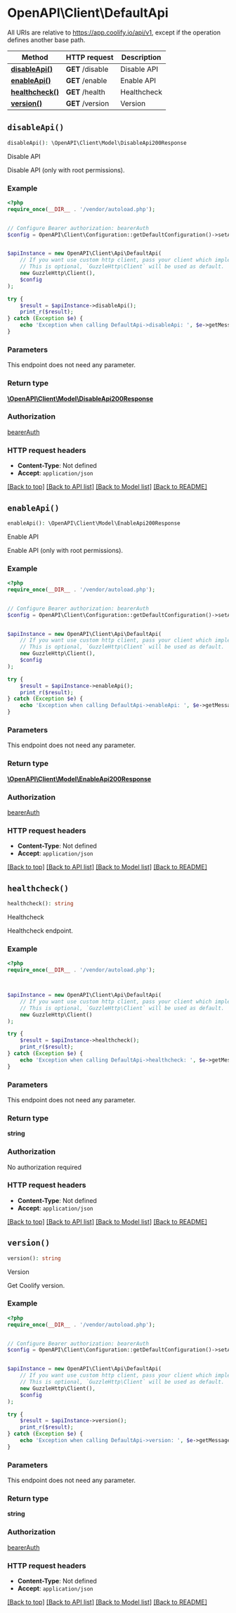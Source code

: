 # OpenAPI\Client\DefaultApi

All URIs are relative to https://app.coolify.io/api/v1, except if the operation defines another base path.

| Method | HTTP request | Description |
| ------------- | ------------- | ------------- |
| [**disableApi()**](DefaultApi.md#disableApi) | **GET** /disable | Disable API |
| [**enableApi()**](DefaultApi.md#enableApi) | **GET** /enable | Enable API |
| [**healthcheck()**](DefaultApi.md#healthcheck) | **GET** /health | Healthcheck |
| [**version()**](DefaultApi.md#version) | **GET** /version | Version |


## `disableApi()`

```php
disableApi(): \OpenAPI\Client\Model\DisableApi200Response
```

Disable API

Disable API (only with root permissions).

### Example

```php
<?php
require_once(__DIR__ . '/vendor/autoload.php');


// Configure Bearer authorization: bearerAuth
$config = OpenAPI\Client\Configuration::getDefaultConfiguration()->setAccessToken('YOUR_ACCESS_TOKEN');


$apiInstance = new OpenAPI\Client\Api\DefaultApi(
    // If you want use custom http client, pass your client which implements `GuzzleHttp\ClientInterface`.
    // This is optional, `GuzzleHttp\Client` will be used as default.
    new GuzzleHttp\Client(),
    $config
);

try {
    $result = $apiInstance->disableApi();
    print_r($result);
} catch (Exception $e) {
    echo 'Exception when calling DefaultApi->disableApi: ', $e->getMessage(), PHP_EOL;
}
```

### Parameters

This endpoint does not need any parameter.

### Return type

[**\OpenAPI\Client\Model\DisableApi200Response**](../Model/DisableApi200Response.md)

### Authorization

[bearerAuth](../../README.md#bearerAuth)

### HTTP request headers

- **Content-Type**: Not defined
- **Accept**: `application/json`

[[Back to top]](#) [[Back to API list]](../../README.md#endpoints)
[[Back to Model list]](../../README.md#models)
[[Back to README]](../../README.md)

## `enableApi()`

```php
enableApi(): \OpenAPI\Client\Model\EnableApi200Response
```

Enable API

Enable API (only with root permissions).

### Example

```php
<?php
require_once(__DIR__ . '/vendor/autoload.php');


// Configure Bearer authorization: bearerAuth
$config = OpenAPI\Client\Configuration::getDefaultConfiguration()->setAccessToken('YOUR_ACCESS_TOKEN');


$apiInstance = new OpenAPI\Client\Api\DefaultApi(
    // If you want use custom http client, pass your client which implements `GuzzleHttp\ClientInterface`.
    // This is optional, `GuzzleHttp\Client` will be used as default.
    new GuzzleHttp\Client(),
    $config
);

try {
    $result = $apiInstance->enableApi();
    print_r($result);
} catch (Exception $e) {
    echo 'Exception when calling DefaultApi->enableApi: ', $e->getMessage(), PHP_EOL;
}
```

### Parameters

This endpoint does not need any parameter.

### Return type

[**\OpenAPI\Client\Model\EnableApi200Response**](../Model/EnableApi200Response.md)

### Authorization

[bearerAuth](../../README.md#bearerAuth)

### HTTP request headers

- **Content-Type**: Not defined
- **Accept**: `application/json`

[[Back to top]](#) [[Back to API list]](../../README.md#endpoints)
[[Back to Model list]](../../README.md#models)
[[Back to README]](../../README.md)

## `healthcheck()`

```php
healthcheck(): string
```

Healthcheck

Healthcheck endpoint.

### Example

```php
<?php
require_once(__DIR__ . '/vendor/autoload.php');



$apiInstance = new OpenAPI\Client\Api\DefaultApi(
    // If you want use custom http client, pass your client which implements `GuzzleHttp\ClientInterface`.
    // This is optional, `GuzzleHttp\Client` will be used as default.
    new GuzzleHttp\Client()
);

try {
    $result = $apiInstance->healthcheck();
    print_r($result);
} catch (Exception $e) {
    echo 'Exception when calling DefaultApi->healthcheck: ', $e->getMessage(), PHP_EOL;
}
```

### Parameters

This endpoint does not need any parameter.

### Return type

**string**

### Authorization

No authorization required

### HTTP request headers

- **Content-Type**: Not defined
- **Accept**: `application/json`

[[Back to top]](#) [[Back to API list]](../../README.md#endpoints)
[[Back to Model list]](../../README.md#models)
[[Back to README]](../../README.md)

## `version()`

```php
version(): string
```

Version

Get Coolify version.

### Example

```php
<?php
require_once(__DIR__ . '/vendor/autoload.php');


// Configure Bearer authorization: bearerAuth
$config = OpenAPI\Client\Configuration::getDefaultConfiguration()->setAccessToken('YOUR_ACCESS_TOKEN');


$apiInstance = new OpenAPI\Client\Api\DefaultApi(
    // If you want use custom http client, pass your client which implements `GuzzleHttp\ClientInterface`.
    // This is optional, `GuzzleHttp\Client` will be used as default.
    new GuzzleHttp\Client(),
    $config
);

try {
    $result = $apiInstance->version();
    print_r($result);
} catch (Exception $e) {
    echo 'Exception when calling DefaultApi->version: ', $e->getMessage(), PHP_EOL;
}
```

### Parameters

This endpoint does not need any parameter.

### Return type

**string**

### Authorization

[bearerAuth](../../README.md#bearerAuth)

### HTTP request headers

- **Content-Type**: Not defined
- **Accept**: `application/json`

[[Back to top]](#) [[Back to API list]](../../README.md#endpoints)
[[Back to Model list]](../../README.md#models)
[[Back to README]](../../README.md)
